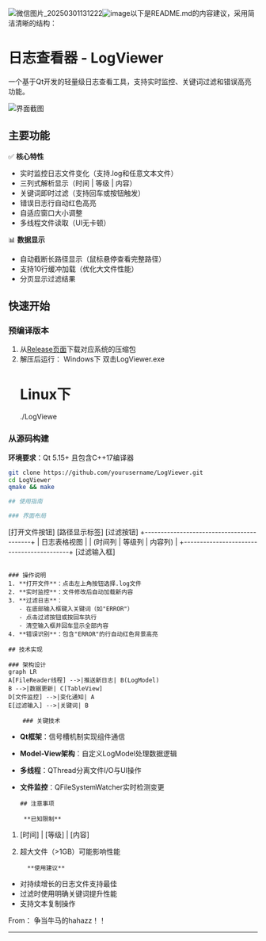 ![微信图片_20250301131222](https://github.com/user-attachments/assets/bd506944-e216-4023-9da1-2796e536883c)![image](https://github.com/user-attachments/assets/bdcd85df-dc9c-4c98-8f42-9ae367ea8b09)以下是README.md的内容建议，采用简洁清晰的结构：

# 日志查看器 - LogViewer

一个基于Qt开发的轻量级日志查看工具，支持实时监控、关键词过滤和错误高亮功能。

![界面截图](截图URL) <!-- 建议实际运行时补充截图 -->

## 主要功能

✅ **核心特性**
- 实时监控日志文件变化（支持.log和任意文本文件）
- 三列式解析显示（时间 | 等级 | 内容）
- 关键词即时过滤（支持回车或按钮触发）
- 错误日志行自动红色高亮
- 自适应窗口大小调整
- 多线程文件读取（UI无卡顿）

📊 **数据显示**
- 自动截断长路径显示（鼠标悬停查看完整路径）
- 支持10行缓冲加载（优化大文件性能）
- 分页显示过滤结果

## 快速开始

### 预编译版本
1. 从[Release页面](链接)下载对应系统的压缩包
2. 解压后运行：
     Windows下
   双击LogViewer.exe
   # Linux下
   ./LogViewe

### 从源码构建
**环境要求**：Qt 5.15+ 且包含C++17编译器

  ```bash
git clone https://github.com/yourusername/LogViewer.git
cd LogViewer
qmake && make

## 使用指南

### 界面布局
```
[打开文件按钮] [路径显示标签]      [过滤按钮]
+------------------------------------------+
|              日志表格视图                |
| (时间列 | 等级列 | 内容列)               |
+------------------------------------------+
[过滤输入框]
```

### 操作说明
1. **打开文件**：点击左上角按钮选择.log文件
2. **实时监控**：文件修改后自动加载新内容
3. **过滤日志**：
   - 在底部输入框键入关键词（如"ERROR"）
   - 点击过滤按钮或按回车执行
   - 清空输入框并回车显示全部内容
4. **错误识别**：包含"ERROR"的行自动红色背景高亮

## 技术实现

### 架构设计
graph LR
A[FileReader线程] -->|推送新日志| B(LogModel)
B -->|数据更新| C[TableView]
D[文件监控] -->|变化通知| A
E[过滤输入] -->|关键词| B
```

        ### 关键技术
- **Qt框架**：信号槽机制实现组件通信
- **Model-View架构**：自定义LogModel处理数据逻辑
- **多线程**：QThread分离文件I/O与UI操作
- **文件监控**：QFileSystemWatcher实时检测变更

      ## 注意事项

       **已知限制**
1. [时间] | [等级] | [内容]
2. 超大文件（>1GB）可能影响性能

         **使用建议**
- 对持续增长的日志文件支持最佳
- 过滤时使用明确关键词提升性能
- 支持文本复制操作

From：
  争当牛马的hahazz！！

---
